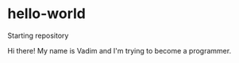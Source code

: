 # hello-world
Starting repository

Hi there! My name is Vadim and I'm trying to become a programmer.
